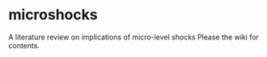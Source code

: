 # microshocks
A literature review on implications of micro-level shocks
Please the wiki for contents.
